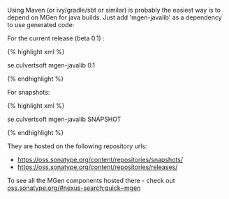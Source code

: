 ---
---

Using Maven (or ivy/gradle/sbt or similar) is probably the easiest way is to depend on MGen for java builds. Just add 'mgen-javalib' as a dependency to use generated code:


For the current release (beta 0.1) :

{% highlight xml %}

<dependency>
  <groupId>se.culvertsoft</groupId>
  <artifactId>mgen-javalib</artifactId>
  <version>0.1</version>
</dependency>

{% endhighlight %}


For snapshots:

{% highlight xml %}

<dependency>
  <groupId>se.culvertsoft</groupId>
  <artifactId>mgen-javalib</artifactId>
  <version>SNAPSHOT</version>
</dependency>

{% endhighlight %}

They are hosted on the following repository urls:
 
 * https://oss.sonatype.org/content/repositories/snapshots/
 * https://oss.sonatype.org/content/repositories/releases/

To see all the MGen components hosted there - check out [oss.sonatype.org/#nexus-search;quick~mgen](https://oss.sonatype.org/#nexus-search;quick~mgen)

